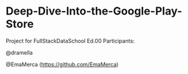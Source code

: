 # Deep-Dive-Into-the-Google-Play-Store
Project for FullStackDataSchool Ed.00
Participants:

@dramella

@EmaMerca (https://github.com/EmaMerca)
